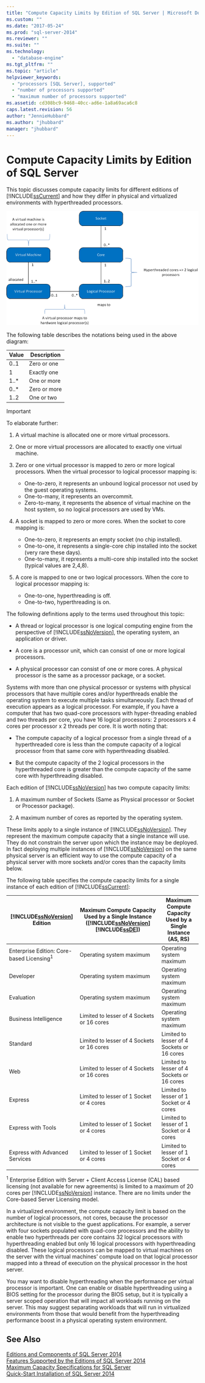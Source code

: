 ```yaml
---
title: "Compute Capacity Limits by Edition of SQL Server | Microsoft Docs"
ms.custom: ""
ms.date: "2017-05-24"
ms.prod: "sql-server-2014"
ms.reviewer: ""
ms.suite: ""
ms.technology: 
  - "database-engine"
ms.tgt_pltfrm: ""
ms.topic: "article"
helpviewer_keywords: 
  - "processors [SQL Server], supported"
  - "number of processors supported"
  - "maximum number of processors supported"
ms.assetid: cd308bc9-9468-40cc-ad6e-1a8a69aca6c8
caps.latest.revision: 56
author: "JennieHubbard"
ms.author: "jhubbard"
manager: "jhubbard"
---
```

# Compute Capacity Limits by Edition of SQL Server
  This topic discusses compute capacity limits for different editions of [!INCLUDE[ssCurrent](../includes/sscurrent-md.md)] and how they differ in physical and virtualized environments with hyperthreaded processors.  
  
 ![Mappings to compute capacity limits](../../2014/getting-started/media/compute-capacity-limits.gif "Mappings to compute capacity limits")  
  
 The following table describes the notations being used in the above diagram:  
  
|Value|Description|  
|-----------|-----------------|  
|0..1|Zero or one|  
|1|Exactly one|  
|1..*|One or more|  
|0..*|Zero or more|  
|1..2|One or two|  
  
> [!IMPORTANT]  
>  To elaborate further:  
>   
>  1.  A virtual machine is allocated one or more virtual processors.  
> 2.  One or more virtual processors are allocated to exactly one virtual machine.  
> 3.  Zero or one virtual processor is mapped to zero or more logical processors. When the virtual processor to logical processor mapping is:  
>   
>      -   One-to-zero, it represents an unbound logical processor not used by the guest operating systems.  
>     -   One-to-many, it represents an overcommit.  
>     -   Zero-to-many, it represents the absence of virtual machine on the host system, so no logical processors are used by VMs.  
> 4.  A socket is mapped to zero or more cores. When the socket to core mapping is:  
>   
>      -   One-to-zero, it represents an empty socket (no chip installed).  
>     -   One-to-one, it represents a single-core chip installed into the socket (very rare these days).  
>     -   One-to-many, it represents a multi-core ship installed into the socket (typical values are 2,4,8).  
> 5.  A core is mapped to one or two logical processors. When the core to logical processor mapping is:  
>   
>      -   One-to-one, hyperthreading is off.  
>     -   One-to-two, hyperthreading is on.  
  
 The following definitions apply to the terms used throughout this topic:  
  
-   A thread or logical processor is one logical computing engine from the perspective of [!INCLUDE[ssNoVersion](../includes/ssnoversion-md.md)], the operating system, an application or driver.  
  
-   A core is a processor unit, which can consist of one or more logical processors.  
  
-   A physical processor can consist of one or more cores. A physical processor is the same as a processor package, or a socket.  
  
 Systems with more than one physical processor or systems with physical processors that have multiple cores and/or hyperthreads enable the operating system to execute multiple tasks simultaneously. Each thread of execution appears as a logical processor. For example, if you have a computer that has two quad-core processors with hyper-threading enabled and two threads per core, you have 16 logical processors: 2 processors x 4 cores per processor x 2 threads per core. It is worth noting that:  
  
-   The compute capacity of a logical processor from a single thread of a hyperthreaded core is less than the compute capacity of a logical processor from that same core with hyperthreading disabled.  
  
-   But the compute capacity of the 2 logical processors in the hyperthreaded core is greater than the compute capacity of the same core with hyperthreading disabled.  
  
 Each edition of [!INCLUDE[ssNoVersion](../includes/ssnoversion-md.md)] has two compute capacity limits:  
  
1.  A maximum number of Sockets (Same as Physical processor or Socket or Processor package).  
  
2.  A maximum number of cores as reported by the operating system.  
  
 These limits apply to a single instance of [!INCLUDE[ssNoVersion](../includes/ssnoversion-md.md)]. They represent the maximum compute capacity that a single instance will use. They do not constrain the server upon which the instance may be deployed. In fact deploying multiple instances of [!INCLUDE[ssNoVersion](../includes/ssnoversion-md.md)] on the same physical server is an efficient way to use the compute capacity of a physical server with more sockets and/or cores than the capacity limits below.  
  
 The following table specifies the compute capacity limits for a single instance of each edition of [!INCLUDE[ssCurrent](../includes/sscurrent-md.md)]:  
  
|[!INCLUDE[ssNoVersion](../includes/ssnoversion-md.md)] Edition|Maximum Compute Capacity Used by a Single Instance ([!INCLUDE[ssNoVersion](../includes/ssnoversion-md.md)][!INCLUDE[ssDE](../includes/ssde-md.md)])|Maximum Compute Capacity Used by a Single Instance (AS, RS)|  
|---------------------------------------|--------------------------------------------------------------------------------------------------------|-------------------------------------------------------------------|  
|Enterprise Edition: Core-based Licensing<sup>1</sup>|Operating system maximum|Operating system maximum|  
|Developer|Operating system maximum|Operating system maximum|  
|Evaluation|Operating system maximum|Operating system maximum|  
|Business Intelligence|Limited to lesser of 4 Sockets or 16 cores|Operating system maximum|  
|Standard|Limited to lesser of 4 Sockets or 16 cores|Limited to lesser of 4 Sockets or 16 cores|  
|Web|Limited to lesser of 4 Sockets or 16 cores|Limited to lesser of 4 Sockets or 16 cores|  
|Express|Limited to lesser of 1 Socket or 4 cores|Limited to lesser of 1 Socket or 4 cores|  
|Express with Tools|Limited to lesser of 1 Socket or 4 cores|Limited to lesser of 1 Socket or 4 cores|  
|Express with Advanced Services|Limited to lesser of 1 Socket or 4 cores|Limited to lesser of 1 Socket or 4 cores|  
  
 <sup>1</sup> Enterprise Edition with Server + Client Access License (CAL) based licensing (not available for new agreements) is limited to a maximum of 20 cores per [!INCLUDE[ssNoVersion](../includes/ssnoversion-md.md)] instance. There are no limits under the Core-based Server Licensing model.  
  
 In a virtualized environment, the compute capacity limit is based on the number of logical processors, not cores, because the processor architecture is not visible to the guest applications.  For example, a server with four sockets populated with quad-core processors and the ability to enable two hyperthreads per core contains 32 logical processors with hyperthreading enabled but only 16 logical processors with hyperthreading disabled. These logical processors can be mapped to virtual machines on the server with the virtual machines’ compute load on that logical processor mapped into a thread of execution on the physical processor in the host server.  
  
 You may want to disable hyperthreading when the performance per virtual processor is important. One can enable or disable hyperthreading using a BIOS setting for the processor during the BIOS setup, but it is typically a server scoped operation that will impact all workloads running on the server. This may suggest separating workloads that will run in virtualized environments from those that would benefit from the hyperthreading performance boost in a physical operating system environment.  
  
## See Also  
 [Editions and Components of SQL Server 2014](../sql-server/editions-and-components-of-sql-server-2016.md)   
 [Features Supported by the Editions of SQL Server 2014](../../2014/getting-started/features-supported-by-the-editions-of-sql-server-2014.md)   
 [Maximum Capacity Specifications for SQL Server](../sql-server/maximum-capacity-specifications-for-sql-server.md)   
 [Quick-Start Installation of SQL Server 2014](../../2014/getting-started/quick-start-installation-of-sql-server-2014.md)  
  
  